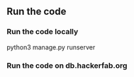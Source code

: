 ## Run the code
### Run the code locally

python3 manage.py runserver



### Run the code on db.hackerfab.org
